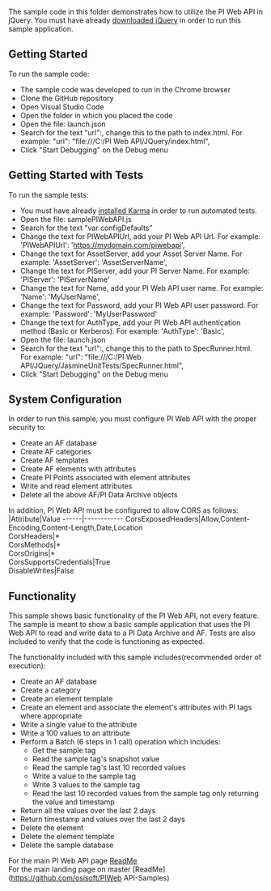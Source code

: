 The sample code in this folder demonstrates how to utilize the PI Web API in jQuery. You must have already [downloaded jQuery](https://jquery.com/download/) in order to run this sample application.

Getting Started
------------

To run the sample code:
- The sample code was developed to run in the Chrome browser
- Clone the GitHub repository
- Open Visual Studio Code  
- Open the folder in which you placed the code
- Open the file: launch.json
- Search for the text "url":, change this to the path to index.html. For example: "url": "file:///C:/PI Web API/JQuery/index.html",
- Click "Start Debugging" on the Debug menu

Getting Started with Tests
------------

To run the sample tests:
- You must have already [installed Karma](https://karma-runner.github.io/latest/index.html) in order to run automated tests.
- Open the file: samplePIWebAPI.js
- Search for the text "var configDefaults"
- Change the text for PIWebAPIUrl, add your PI Web API Url.  For example:  'PIWebAPIUrl': 'https://mydomain.com/piwebapi',
- Change the text for AssetServer, add your Asset Server Name.  For example:  'AssetServer': 'AssetServerName',
- Change the text for PIServer, add your PI Server Name.  For example:  'PIServer': 'PIServerName'
- Change the text for Name, add your PI Web API user name.  For example:  'Name': 'MyUserName',
- Change the text for Password, add your PI Web API user password.  For example:  'Password': 'MyUserPassword'
- Change the text for AuthType, add your PI Web API authentication method (Basic or Kerberos).  For example:  'AuthType': 'Basic',
- Open the file: launch.json
- Search for the text "url":, change this to the path to SpecRunner.html. For example: "url": "file:///C:/PI Web API/JQuery/JasmineUnitTests/SpecRunner.html",
- Click "Start Debugging" on the Debug menu

System Configuration
----------------------------

In order to run this sample, you must configure PI Web API with the proper security to:
- Create an AF database
- Create AF categories
- Create AF templates
- Create AF elements with attributes
- Create PI Points associated with element attributes
- Write and read element attributes
- Delete all the above AF/PI Data Archive objects  

In addition, PI Web API must be configured to allow CORS as follows:  
|Attribute|Value 
------|------------
CorsExposedHeaders|Allow,Content-Encoding,Content-Length,Date,Location  
CorsHeaders|*  
CorsMethods|*  
CorsOrigins|*  
CorsSupportsCredentials|True  
DisableWrites|False  

Functionality
------------

This sample shows basic functionality of the PI Web API, not every feature. The sample is meant to show a basic sample application that uses the PI Web API to read and write data to a PI Data Archive and AF. Tests are also included to verify that the code is functioning as expected.

The functionality included with this sample includes(recommended order of execution):
- Create an AF database
- Create a category
- Create an element template
- Create an element and associate the element's attributes with PI tags where appropriate
- Write a single value to the attribute
- Write a 100 values to an attribute
- Perform a Batch (6 steps in 1 call) operation which includes:  
  - Get the sample tag  
  - Read the sample tag's snapshot value  
  - Read the sample tag's last 10 recorded values  
  - Write a value to the sample tag  
  - Write 3 values to the sample tag  
  - Read the last 10 recorded values from the sample tag only returning the value and timestamp
- Return all the values over the last 2 days
- Return timestamp and values over the last 2 days  
- Delete the element
- Delete the element template
- Delete the sample database

For the main PI Web API page [ReadMe](../)<br />
For the main landing page on master [ReadMe](https://github.com/osisoft/PIWeb API-Samples)
